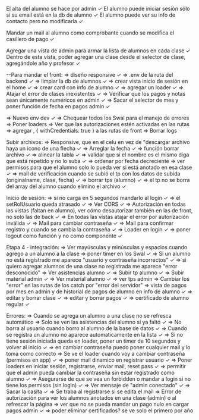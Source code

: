 El alta del alumno se hace por admin ✓
El alumno puede iniciar sesión sólo si su email está en la db de alumno ✓
El alumno puede ver su info de contacto pero no modificarla ✓

Mandar un mail al alumno como comprobante cuando se modifica el casillero de pago ✓

Agregar una vista de admin para armar la lista de alumnos en cada clase ✓
Dentro de esta vista, poder agregar una clase desde el selector de clase, agregándole año y profesor ✓


--Para mandar el front:
=> diseño responsive ✓
=> .env de la ruta del backend ✓
=> limpiar la db de alumnos ✓
=> crear vista inicio de sesión en el home ✓
=> crear card con info de alumno ✓
=> agregar un loader ✓
=> Atajar el error de clases inexistentes ✓
=> Verificar que los pagos y notas sean únicamente numéricos en admin ✓
=> Sacar el selector de mes y poner función de fecha en pagos admin ✓

=> Nuevo env dev ✓
=> Chequear todos los Swal para el manejo de errores
=> Poner loaders
=> Ver que las autorizaciones estén activadas en las rutas
=> agregar , { withCredentials: true } a las rutas de front
=> Borrar logs

Subir archivos: 
=> Responsive, que en el celu en vez de "descargar archivo haya un icono de una flecha ✓
=> Arreglar la fecha ✓
=> función borrar archivo ✓
=> alinear la tabla ✓
=> validar que si el nombre es el mismo diga que está repetido y no lo suba ✓
=> ordenar por fecha decreciente
=> ver permisos para que el alumno solo lo pueda ver si está anotado en esa clase ✓
=> mail de verificación cuando se subió el tp con los datos de subida (originalname, clase, fecha) ✓
=> borrar tps (alumno) ✓
=> el tp no se borra del array del alumno cuando elimino el archivo ✓


Inicio de sesión:
=> si no carga en 5 segundos mandarlo al login ✓
=> el setRolUsuario queda atrasado ✓
=> Ver CORS ✓
=> Autorización en todas las vistas (faltan en alumno), ver cómo desautorizar también en las de front, no solo las de back ✓
=> En todas las vistas atajar el error por autorización inválida ✓
=> Mail para cambiar contraseña ✓
=> Mail para confirmar registro y cuando se cambia la contraseña ✓
=> Loader en login ✓
=> poner logout como función y no como componente ✓ 


Etapa 4 - integración:
=> Ver mayúsculas y minúsculas y espacios cuando agrego a un alumno a la clase
=> poner timer en los Swal ✓
=> Si un alumno no está registrado me aparece "usuario y contraseña incorrectos" ✓
=> si quiero agregar alumnos de una clase no registrada me aparece "error desconocido" 
=> Ver asistencias alumno ✓
=> Subir tp alumno ✓
=> Subir material admin ✓
=> Ver material alumno ✓
=> ver tps admin
=> Cambiar los "error" en las rutas de los catch por "error del servidor"
=> vista de pagos por mes en admin y de historial de pagos de alumno en info de alumno ✓
=> editar y borrar clase ✓
=> editar y borrar pagos ✓
=> certificado de alumno regular ✓

Errores: 
=> Cuando se agrega un alumno a una clase no se refresca automático
=> Solo se ven las asistencias del alumno si ya faltó ✓
=> No borra al usuario cuando borro al alumno de la base de datos ✓
=> Cuando se registra un alumno no aparece automaticamente en la lista ✓
=> Si no tiene sesión iniciada queda en loader, poner un timer de 10 segundos y volver al inicio ✓
=> en cambiar contraseña puedo poner cualquier mail y lo toma como correcto
=> Se ve el loader cuando voy a cambiar contraseña (permisos en app) ✓
=> poner mail dinamico en registrar usuario ✓
=> Poner loaders en iniciar sesión, registrarse, enviar mail, reset pass ✓
=> permitir que el admin pueda cambiar la contraseña sin estar registrado como alumno ✓
=> Asegurarse de que se vea un forbidden o mandar a login si no tiene los permisos (sin login) ✓
=> Ver mensaje de "admin conectado" ✓
=> Sacar la casita ✓
=> Se traba al registrarse si se edita el mail
=> Error de autorización para ver los alumnos anotados en una clase (admin) o al refrescar la página
=> ver que no se pueda mandar un pago nulo en cargar pagos admin ✓
=> poder eliminar certificados? se ve solo el primero por año